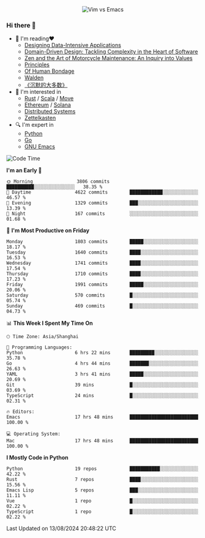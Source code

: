 <p align="center">
    <img src="https://gist.githubusercontent.com/coldnight/e696baffb094e71c96cb302118878eae/raw/40ea5053a6f66cc65f90f437e4173497da225958/banner.gif" alt="Vim vs Emacs" />
</p>

### Hi there 👋

- 📖 I'm reading❤️
    + [Designing Data-Intensive Applications](https://www.oreilly.com/library/view/designing-data-intensive-applications/9781491903063/)
    + [Domain-Driven Design: Tackling Complexity in the Heart of Software](https://www.dddcommunity.org/book/evans_2003/)
    + [Zen and the Art of Motorcycle Maintenance: An Inquiry into Values](https://en.wikipedia.org/wiki/Zen_and_the_Art_of_Motorcycle_Maintenance)
    + [Principles](https://www.principles.com/)
    + [Of Human Bondage](https://en.wikipedia.org/wiki/Of_Human_Bondage)
    + [Walden](https://en.wikipedia.org/wiki/Walden)
    + [《沉默的大多数》](https://en.wikipedia.org/wiki/Silent_majority)
- 🌱 I'm interested in
    + [Rust](https://www.rust-lang.org/) / [Scala](https://www.scala-lang.org/) / [Move](https://github.com/move-language/move/)
    + [Ethereum](https://ethereum.org/en/) / [Solana](https://solana.com/)
	+ [Distributed Systems](https://www.linuxzen.com/notes/topics/20200320174417_%E5%88%86%E5%B8%83%E5%BC%8F/)
	+ [Zettelkasten](https://www.linuxzen.com/notes/notes/20220120080920-slip_box/)
- 🔍 I'm expert in
    + [Python](https://www.python.org/)
    + [Go](https://go.dev/)
    + [GNU Emacs](https://www.gnu.org/software/emacs/)

<!--START_SECTION:waka-->
![Code Time](http://img.shields.io/badge/Code%20Time-3%2C107%20hrs%2038%20mins-blue)

**I'm an Early 🐤** 

```text
🌞 Morning                3806 commits        ██████████░░░░░░░░░░░░░░░   38.35 % 
🌆 Daytime                4622 commits        ████████████░░░░░░░░░░░░░   46.57 % 
🌃 Evening                1329 commits        ███░░░░░░░░░░░░░░░░░░░░░░   13.39 % 
🌙 Night                  167 commits         ░░░░░░░░░░░░░░░░░░░░░░░░░   01.68 % 
```
📅 **I'm Most Productive on Friday** 

```text
Monday                   1803 commits        █████░░░░░░░░░░░░░░░░░░░░   18.17 % 
Tuesday                  1640 commits        ████░░░░░░░░░░░░░░░░░░░░░   16.53 % 
Wednesday                1741 commits        ████░░░░░░░░░░░░░░░░░░░░░   17.54 % 
Thursday                 1710 commits        ████░░░░░░░░░░░░░░░░░░░░░   17.23 % 
Friday                   1991 commits        █████░░░░░░░░░░░░░░░░░░░░   20.06 % 
Saturday                 570 commits         █░░░░░░░░░░░░░░░░░░░░░░░░   05.74 % 
Sunday                   469 commits         █░░░░░░░░░░░░░░░░░░░░░░░░   04.73 % 
```


📊 **This Week I Spent My Time On** 

```text
🕑︎ Time Zone: Asia/Shanghai

💬 Programming Languages: 
Python                   6 hrs 22 mins       █████████░░░░░░░░░░░░░░░░   35.78 % 
Go                       4 hrs 44 mins       ███████░░░░░░░░░░░░░░░░░░   26.63 % 
YAML                     3 hrs 41 mins       █████░░░░░░░░░░░░░░░░░░░░   20.69 % 
Git                      39 mins             █░░░░░░░░░░░░░░░░░░░░░░░░   03.69 % 
TypeScript               24 mins             █░░░░░░░░░░░░░░░░░░░░░░░░   02.31 % 

🔥 Editors: 
Emacs                    17 hrs 48 mins      █████████████████████████   100.00 % 

💻 Operating System: 
Mac                      17 hrs 48 mins      █████████████████████████   100.00 % 
```

**I Mostly Code in Python** 

```text
Python                   19 repos            ███████████░░░░░░░░░░░░░░   42.22 % 
Rust                     7 repos             ████░░░░░░░░░░░░░░░░░░░░░   15.56 % 
Emacs Lisp               5 repos             ███░░░░░░░░░░░░░░░░░░░░░░   11.11 % 
Vue                      1 repo              █░░░░░░░░░░░░░░░░░░░░░░░░   02.22 % 
TypeScript               1 repo              █░░░░░░░░░░░░░░░░░░░░░░░░   02.22 % 
```




 Last Updated on 13/08/2024 20:48:22 UTC
<!--END_SECTION:waka-->
